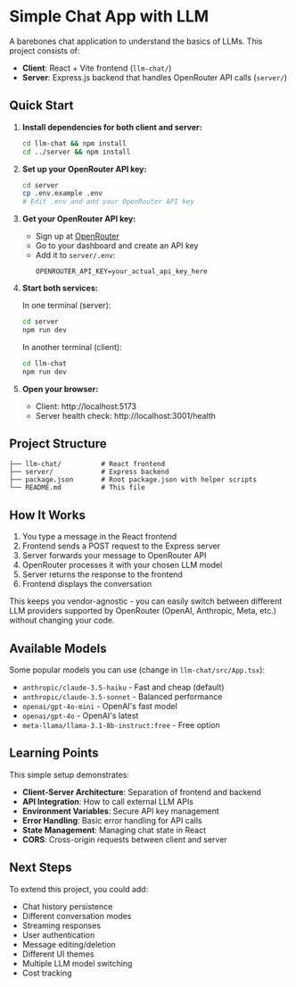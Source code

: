 # Simple Chat App with LLM

A barebones chat application to understand the basics of LLMs. This project consists of:
- **Client**: React + Vite frontend (`llm-chat/`)
- **Server**: Express.js backend that handles OpenRouter API calls (`server/`)

## Quick Start

1. **Install dependencies for both client and server:**
   ```bash
   cd llm-chat && npm install
   cd ../server && npm install
   ```

2. **Set up your OpenRouter API key:**
   ```bash
   cd server
   cp .env.example .env
   # Edit .env and add your OpenRouter API key
   ```

3. **Get your OpenRouter API key:**
   - Sign up at [OpenRouter](https://openrouter.ai/)
   - Go to your dashboard and create an API key
   - Add it to `server/.env`:
     ```
     OPENROUTER_API_KEY=your_actual_api_key_here
     ```

4. **Start both services:**
   
   In one terminal (server):
   ```bash
   cd server
   npm run dev
   ```
   
   In another terminal (client):
   ```bash
   cd llm-chat
   npm run dev
   ```

5. **Open your browser:**
   - Client: http://localhost:5173
   - Server health check: http://localhost:3001/health

## Project Structure

```
├── llm-chat/          # React frontend
├── server/            # Express backend
├── package.json       # Root package.json with helper scripts
└── README.md          # This file
```

## How It Works

1. You type a message in the React frontend
2. Frontend sends a POST request to the Express server
3. Server forwards your message to OpenRouter API
4. OpenRouter processes it with your chosen LLM model
5. Server returns the response to the frontend
6. Frontend displays the conversation

This keeps you vendor-agnostic - you can easily switch between different LLM providers supported by OpenRouter (OpenAI, Anthropic, Meta, etc.) without changing your code.

## Available Models

Some popular models you can use (change in `llm-chat/src/App.tsx`):
- `anthropic/claude-3.5-haiku` - Fast and cheap (default)
- `anthropic/claude-3.5-sonnet` - Balanced performance
- `openai/gpt-4o-mini` - OpenAI's fast model
- `openai/gpt-4o` - OpenAI's latest
- `meta-llama/llama-3.1-8b-instruct:free` - Free option

## Learning Points

This simple setup demonstrates:
- **Client-Server Architecture**: Separation of frontend and backend
- **API Integration**: How to call external LLM APIs
- **Environment Variables**: Secure API key management
- **Error Handling**: Basic error handling for API calls
- **State Management**: Managing chat state in React
- **CORS**: Cross-origin requests between client and server

## Next Steps

To extend this project, you could add:
- Chat history persistence
- Different conversation modes
- Streaming responses
- User authentication
- Message editing/deletion
- Different UI themes
- Multiple LLM model switching
- Cost tracking
